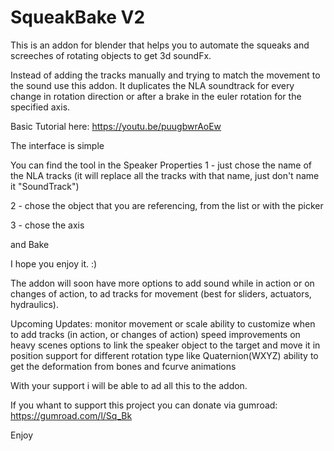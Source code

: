 # SqueakBake V2

This is an addon for blender that helps you to automate the squeaks and screeches of rotating objects to get 3d soundFx.

  Instead of adding the tracks manually and trying to match the movement to the sound use this addon. It duplicates the NLA soundtrack for every change in rotation direction or after a brake in the euler rotation for the specified axis.

Basic Tutorial here:
https://youtu.be/puugbwrAoEw

The interface is simple
          


You can find the tool in the Speaker Properties
1 - just chose the name of the NLA tracks (it will replace all the tracks with that name, just don't name it "SoundTrack")

2 - chose the object that you are referencing, from the list or with the picker

3 - chose the axis

and Bake



I hope you enjoy it. :)

The addon will soon have more options to add sound while in action or on changes of action, to ad tracks for movement (best for sliders, actuators, hydraulics).

Upcoming Updates:
monitor movement or scale
ability to customize when to add tracks (in action, or changes of action)
speed improvements on heavy scenes 
options to link the speaker object to the target and move it in position
support for different rotation type like Quaternion(WXYZ)
ability to get the deformation from bones and fcurve animations


With your support i will be able to ad all this to the addon.

If you whant to support this project you can donate via gumroad:
https://gumroad.com/l/Sq_Bk

Enjoy
